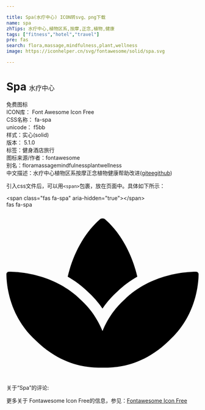 ```yaml
---

title: Spa(水疗中心) ICON转svg、png下载
name: spa
zhTips: 水疗中心,植物区系,按摩,正念,植物,健康
tags: ["fitness","hotel","travel"]
pre: fas
search: flora,massage,mindfulness,plant,wellness
image: https://iconhelper.cn/svg/fontawesome/solid/spa.svg

---
```


# Spa  <small style="font-size: 60%;font-weight: 100">水疗中心</small>


<div class="detail-page">
<p>
<span><span class="badge-success badge">免费图标</span> </span>
<br/>
<span>
ICON库：
<span class="badge-secondary badge">Font Awesome Icon Free</span> 
</span>
<br/>
<span>
CSS名称：
<span class="badge-secondary badge">fa-spa</span> 
</span>
<br/>
<span>
unicode：
<span class="badge-secondary badge">f5bb</span> 
<copy-btn content='f5bb' btn-title=""></copy-btn>
<copy-btn :content='String.fromCodePoint(parseInt("f5bb", 16))' btn-title="复制U"></copy-btn>
</span><br/><span>样式：<span class="badge-light badge">实心(solid)</span></span>
<br/>
<span>
版本：
<span class="badge-secondary badge">5.1.0</span> 
</span><br/><span>标签：<span class="badge-light badge"><router-link to="/tags/fitness.html">健身</router-link></span><span class="badge-light badge"><router-link to="/tags/hotel.html">酒店</router-link></span><span class="badge-light badge"><router-link to="/tags/travel.html">旅行</router-link></span></span>
<br/>
<span>图标来源/作者：<span class="badge-light badge">fontawesome</span></span> 
<br/>
<span>别名：<span class="badge-light badge">flora</span><span class="badge-light badge">massage</span><span class="badge-light badge">mindfulness</span><span class="badge-light badge">plant</span><span class="badge-light badge">wellness</span></span><br/><span class="zh-detail">中文描述：<span class="badge-primary badge">水疗中心</span><span class="badge-primary badge">植物区系</span><span class="badge-primary badge">按摩</span><span class="badge-primary badge">正念</span><span class="badge-primary badge">植物</span><span class="badge-primary badge">健康</span><span class="help-link"><span>帮助改进</span>(<a href="https://gitee.com/liuwave/icon-helper/edit/master/json/fontawesome/solid/spa.json" target="_blank" rel="noopener noreferrer">gitee</a><a href="https://github.com/liuwave/icon-helper/edit/master/json/fontawesome/solid/spa.json" target="_blank" rel="noopener noreferrer">github</a></span>)</span><br/>
</p>
</div>
<div class="alert alert-dark">
  <i class="fas fa-spa fa-xs"></i>
  <i class="fas fa-spa fa-sm"></i>
  <i class="fas fa-spa fa-lg"></i>
  <i class="fas fa-spa fa-2x"></i>
  <i class="fas fa-spa fa-3x"></i>
  <i class="fas fa-spa fa-5x"></i>
  <i class="fas fa-spa fa-7x"></i>
</div>
<div>
  <p>引入css文件后，可以用<code>&lt;span&gt;</code>包裹，放在页面中。具体如下所示：    
  </p>
  <div class="alert alert-primary" style="font-size: 14px">
    &lt;span class="fas fa-spa" aria-hidden="true"&gt;&lt;/span&gt;
    <copy-btn content='<span class="fas fa-spa" aria-hidden="true"></span>'></copy-btn>
  </div>
  <div class="alert alert-secondary">
    <i class="fas fa-spa"
    style="font-size: 24px"
    aria-hidden="true"></i> fas fa-spa
    <copy-btn content="fas fa-spa" btn-title="复制图标名称"></copy-btn>
  </div>
</div>
<div id="svg" class="svg-wrap">
<svg xmlns="http://www.w3.org/2000/svg" viewBox="0 0 576 512"><path d="M568.25 192c-29.04.13-135.01 6.16-213.84 83-33.12 29.63-53.36 63.3-66.41 94.86-13.05-31.56-33.29-65.23-66.41-94.86-78.83-76.84-184.8-82.87-213.84-83-4.41-.02-7.79 3.4-7.75 7.82.23 27.92 7.14 126.14 88.77 199.3C172.79 480.94 256 480 288 480s115.19.95 199.23-80.88c81.64-73.17 88.54-171.38 88.77-199.3.04-4.42-3.34-7.84-7.75-7.82zM287.98 302.6c12.82-18.85 27.6-35.78 44.09-50.52 19.09-18.61 39.58-33.3 60.26-45.18-16.44-70.5-51.72-133.05-96.73-172.22-4.11-3.58-11.02-3.58-15.14 0-44.99 39.14-80.27 101.63-96.74 172.07 20.37 11.7 40.5 26.14 59.22 44.39a282.768 282.768 0 0 1 45.04 51.46z"/></svg>
</div>
<detail full-name='fa-spa'></detail>
<div>
<p>关于“Spa”的评论:</p>
</div>
<Vssue title="关于“Spa”的评论" ></Vssue>    
<div><p>更多关于  Fontawesome Icon Free的信息，参见：<a target="_blank" href="https://iconhelper.cn/fontawesome.html">Fontawesome Icon Free</a>
</p></div>
